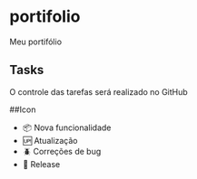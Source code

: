 # portifolio

Meu portifólio 

## Tasks 

O controle das tarefas será realizado no GitHub 

##Icon

- :package: Nova funcionalidade
- :up: Atualização
- :beetle: Correções de bug
- :checkered_flag: Release